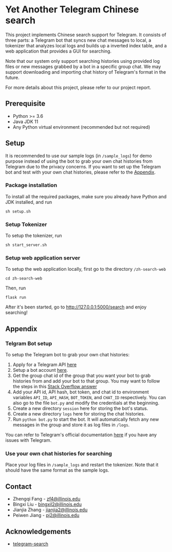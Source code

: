 # Yet Another Telegram Chinese search

This project implements Chinese search support for Telegram. It consists of three parts: a Telegram bot that syncs new chat messages to local, a tokenizer that analyzes local logs and builds up a inverted index table, and a web application that provides a GUI for searching. 

Note that our system only support searching histories using provided log files or new messages grabbed by a bot in a specific group chat. We may support downloading and importing chat history of Telegram's format in the future. 

 For more details about this project, please refer to our project report. 

## Prerequisite

- Python >= 3.6
- Java JDK 11
- Any Python virtual environment (recommended but not required)

## Setup

It is recommended to use our sample logs (in `/sample_logs`) for demo purpose instead of using the bot to grab your own chat histories from Telegram due to the privacy concerns. If you want to set up the Telegram bot and test with your own chat histories, please refer to the [Appendix](##Appendix). 

### Package installation

To install all the required packages, make sure you already have Python and JDK installed, and run

`sh setup.sh`

### Setup Tokenizer

To setup the tokenizer, run 

`sh start_server.sh`

### Setup web application server

To setup the web application locally, first go to the directory `/zh-search-web`

`cd zh-search-web`

Then, run

`flask run`

After it's been started, go to http://127.0.0.1:5000/search and enjoy searching! 

## Appendix

### Telgram Bot setup

To setup the Telegram bot to grab your own chat histories:

1. Apply for a Telegram API [here](https://my.telegram.org/app) 
2. Setup a bot account [here](https://t.me/BotFather). 
3. Get the group chat id of the group that you want your bot to grab histories from and add your bot to that group. You may want to follow the steps in this [Stack Overflow answer](https://stackoverflow.com/a/32572159/13737207)
4. Add your API id, API hash, bot token, and chat id to environment variables `API_ID`, `API_HASH`, `BOT_TOKEN`, and `CHAT_ID` respectively. You can also go to the file `bot.py` and modify the credentials at the beginning. 
5. Create a new directory `session` here for storing the bot's status.
6. Create a new directory `logs` here for storing the chat histories.
7. Run `python bot.py` to start the bot. It will automatically fetch any new messages in the group and store it as log files in `/logs`. 

You can refer to Telegram's official documentation [here](https://core.telegram.org/api) if you have any issues with Telegram. 
### Use your own chat histories for searching

Place your log files in `/sample_logs` and restart the tokenizer. Note that it should have the same format as the sample logs. 

## Contact

- Zhengqi Fang - zf4@illinois.edu
- Bingxi Liu - bingxil2@illinois.edu
- Jianjia Zhang - jianjia2@illinois.edu
- Peiwen Jiang - pj2@illinois.edu

## Acknowledgements

- [telegram-search](https://github.com/EYHN/telegram-search)
